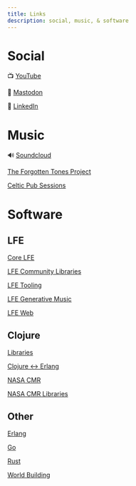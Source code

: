 ```yaml
---
title: Links
description: social, music, & software
---
```


# Social

📺 [YouTube](https://youtube.com/@dmmcg)

🐘 [Mastodon](https://mastodon.social/web/@oubiwann)

🔗 [LinkedIn](https://www.linkedin.com/in/oubiwann/)

# Music

🔊 [Soundcloud](https://soundcloud.com/oubiwann/tracks)

[The Forgotten Tones Project](https://forgottenton.es/)

[Celtic Pub Sessions](https://sleepyeye-pub-sessions.github.io/links/)

# Software

## LFE

[Core LFE](https://github.com/lfe)

[LFE Community Libraries](https://github.com/lfex)

[LFE Tooling](https://github.com/lfe-rebar3)

[LFE Generative Music](https://github.com/ut-proj)

[LFE Web](https://github.com/lfe-mug)


## Clojure

[Libraries](https://github.com/clojusc)

[Clojure <-> Erlang](https://github.com/clojang)

[NASA CMR](https://github.com/nasa/Common-Metadata-Repository)

[NASA CMR Libraries](https://github.com/cmr-exchange)

## Other

[Erlang](https://github.com/erlsci)

[Go](https://github.com/geomyidia)

[Rust](https://github.com/oxur)

[World Building](https://github.com/hexagram30)
